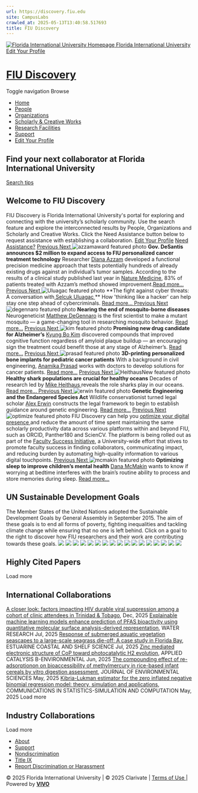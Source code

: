 ```yaml
---
url: https://discovery.fiu.edu
site: CampusLabs
crawled_at: 2025-05-13T13:40:58.517693
title: FIU Discovery
---
```


[ ![Florida International University Homepage](https://digicdn.fiu.edu/core/_assets/images/logo-top.svg) Florida International University ](https://www.fiu.edu/)
[ Edit Your Profile ](https://fiu.elements.symplectic.org/login.html)
# [FIU Discovery](https://discovery.fiu.edu/)
Toggle navigation Browse
  * [ Home ](https://discovery.fiu.edu/ "Home menu item")
  * [ People ](https://discovery.fiu.edu/people "People menu item")
  * [ Organizations ](https://discovery.fiu.edu/organizations "Organizations menu item")
  * [ Scholarly & Creative Works ](https://discovery.fiu.edu/research "Scholarly & Creative Works menu item")
  * [ Research Facilities ](https://discovery.fiu.edu/facilities "Research Facilities menu item")
  * [ Support ](https://research.fiu.edu/cyberinfrastructure/applications/discovery "Support page \(external\) menu item")
  * [ Edit Your Profile ](https://fiu.elements.symplectic.org/login.html "Edit your profile \(external\) menu item")


## Find your next collaborator at Florida International University
[Search tips](https://discovery.fiu.edu/searchHelp)
## Welcome to FIU Discovery
FIU Discovery is Florida International University's portal for exploring and connecting with the university’s scholarly community. Use the search feature and explore the interconnected results by People, Organizations and Scholarly and Creative Works. Click the Need Assistance button below to request assistance with establishing a collaboration. [Edit Your Profile](https://fiu.elements.symplectic.org/) [Need Assistance?](https://research.fiu.edu/cyberinfrastructure/applications/discovery)
[ Previous ](https://discovery.fiu.edu/#myCarousel) [ Next ](https://discovery.fiu.edu/#myCarousel) ![azzamaward featured photo](https://research.fiu.edu/wp-content/uploads/2025/04/azzamaward.jpg)
**Gov. DeSantis announces $2 million to expand access to FIU personalized cancer treatment technology** Researcher [Diana Azzam](https://discovery.fiu.edu/display/person-azzamdiana-jehad) developed a functional precision medicine approach that tests potentially hundreds of already existing drugs against an individual’s tumor samples. According to the results of a clinical study published last year in [Nature Medicine](https://discovery.fiu.edu/display/pub293096), 83% of patients treated with Azzam’s method showed improvement.[Read more...](https://news.fiu.edu/2025/gov-desantis-announces-2-million-to-expand-access-to-fiu-personalized-cancer-treatment-technology)
[ Previous ](https://discovery.fiu.edu/#myCarousel) [ Next ](https://discovery.fiu.edu/#myCarousel) ![Uluagac featured photo](https://research.fiu.edu/wp-content/uploads/2025/04/uluagac-1.jpg)
**The fight against cyber threats: A conversation with[ Selcuk Uluagac ](https://discovery.fiu.edu/display/person-uluagacarif-selcuk) ** How 'thinking like a hacker' can help stay one step ahead of cybercriminals. [ Read more... ](https://news.fiu.edu/2025/stopping-the-next-cyber-attack)
[ Previous ](https://discovery.fiu.edu/#myCarousel) [ Next ](https://discovery.fiu.edu/#myCarousel) ![degennaro featured photo](https://research.fiu.edu/wp-content/uploads/2025/04/FIU-Research-Magazine-Matthew-DeGennaro-Mosquito-Lab54217111981.jpeg)
**Nearing the end of mosquito-borne diseases** Neurogeneticist [Matthew DeGennaro](https://discovery.fiu.edu/display/person-degennaromatthew) is the first scientist to make a mutant mosquito — a game-changing tool in researching mosquito behavior. [Read more...](https://news.fiu.edu/2025/ending-the-mosquitos-reign)
[ Previous ](https://discovery.fiu.edu/#myCarousel) [ Next ](https://discovery.fiu.edu/#myCarousel) ![kim featured photo](https://research.fiu.edu/wp-content/uploads/2025/04/FIU-Research-Magazine-Kyung-Bo-Kim54202140116.jpeg)
**Promising new drug candidate for Alzheimer’s** [ Kyung Bo Kim](https://discovery.fiu.edu/display/person-kim-kyung-bo) discovered compounds that improved cognitive function regardless of amyloid plaque buildup — an encouraging sign the treatment could benefit those at any stage of Alzheimer’s. [Read more...](https://news.fiu.edu/2025/promising-new-drug-candidate-for-alzheimers)
[ Previous ](https://discovery.fiu.edu/#myCarousel) [ Next ](https://discovery.fiu.edu/#myCarousel) ![prasad featured photo](https://research.fiu.edu/wp-content/uploads/2025/04/FIU-Research-Magazine-Anamika-Prasad54202304230.jpeg)
**3D-printing personalized bone implants for pediatric cancer patients** With a background in civil engineering, [Anamika Prasad](https://discovery.fiu.edu/display/person-prasad-anamika) works with doctors to develop solutions for cancer patients. [Read more...](https://news.fiu.edu/2025/3d-printed-bone-reconstruction-for-pediatric-cancer-patients)
[ Previous ](https://discovery.fiu.edu/#myCarousel) [ Next ](https://discovery.fiu.edu/#myCarousel) ![HeithausNew featured photo](https://research.fiu.edu/wp-content/uploads/2025/04/heithaus.jpg)
**Healthy shark populations are crucial for healthy oceans** Decades of research led by [Mike Heithaus ](https://discovery.fiu.edu/display/person-heithausmichael) reveals the role sharks play in our oceans. [ Read more... ](https://news.fiu.edu/2025/do-healthy-oceans-need-sharks)
[ Previous ](https://discovery.fiu.edu/#myCarousel) [ Next ](https://discovery.fiu.edu/#myCarousel) ![erwin featured photo](https://research.fiu.edu/wp-content/uploads/2025/04/alex-erwin.jpg)
**Genetic Engineering and the Endangered Species Act** Wildlife conservationist turned legal scholar [Alex Erwin](https://discovery.fiu.edu/display/person-erwin-john) constructs the legal framework to begin to establish guidance around genetic engineering. [Read more...](https://news.fiu.edu/2025/genetic-engineering-wildlife-law)
[ Previous ](https://discovery.fiu.edu/#myCarousel) [ Next ](https://discovery.fiu.edu/#myCarousel) ![optimize featured photo](https://research.fiu.edu/wp-content/uploads/2025/04/optimize.jpg)
FIU Discovery can help you [optimize your digital presence ](https://research.fiu.edu/digitalpresence) and reduce the amount of time spent maintaining the same scholarly productivity data across various platforms within and beyond FIU, such as ORCID, Panther180 and ScienCV. The platform is being rolled out as part of the [Faculty Success Initiative](https://research.fiu.edu/cyberinfrastructure/initiatives/fsip/ "Faculty Success Initiative"), a University-wide effort that stives to promote faculty success in finding collaborators, communicating impact, and reducing burden by automating high-quality information to various digital touchpoints. 
[ Previous ](https://discovery.fiu.edu/#myCarousel) [ Next ](https://discovery.fiu.edu/#myCarousel) ![mcmakin featured photo](https://research.fiu.edu/wp-content/uploads/2025/04/FIU-Research-Magazine-Dana-McMakin54202387960-1.jpeg)
**Optimizing sleep to improve children’s mental health** [ Dana McMakin](https://discovery.fiu.edu/display/person-mcmakindana-lynn) wants to know if worrying at bedtime interferes with the brain’s routine ability to process and store memories during sleep. [Read more...](https://news.fiu.edu/2025/optimizing-sleep-health-to-improve-mental-health)
## UN Sustainable Development Goals
The Member States of the United Nations adopted the Sustainable Development Goals by General Assembly in September 2015. The aim of these goals is to end all forms of poverty, fighting inequalities and tackling climate change while ensuring that no one is left behind. Click on a goal to the right to discover how FIU researchers and their work are contributing towards these goals. 
[![](https://discovery.fiu.edu/themes/wilma_fiu/images/sdg/SDG_01.png)](https://discovery.fiu.edu/display/SDG01) [![](https://discovery.fiu.edu/themes/wilma_fiu/images/sdg/SDG_02.png)](https://discovery.fiu.edu/display/SDG02) [![](https://discovery.fiu.edu/themes/wilma_fiu/images/sdg/SDG_03.png)](https://discovery.fiu.edu/display/SDG03) [![](https://discovery.fiu.edu/themes/wilma_fiu/images/sdg/SDG_04.png)](https://discovery.fiu.edu/display/SDG04) [![](https://discovery.fiu.edu/themes/wilma_fiu/images/sdg/SDG_05.png)](https://discovery.fiu.edu/display/SDG05) [![](https://discovery.fiu.edu/themes/wilma_fiu/images/sdg/SDG_06.png)](https://discovery.fiu.edu/display/SDG06) [![](https://discovery.fiu.edu/themes/wilma_fiu/images/sdg/SDG_07.png)](https://discovery.fiu.edu/display/SDG07) [![](https://discovery.fiu.edu/themes/wilma_fiu/images/sdg/SDG_08.png)](https://discovery.fiu.edu/display/SDG08) [![](https://discovery.fiu.edu/themes/wilma_fiu/images/sdg/SDG_09.png)](https://discovery.fiu.edu/display/SDG09) [![](https://discovery.fiu.edu/themes/wilma_fiu/images/sdg/SDG_10.png)](https://discovery.fiu.edu/display/SDG10) [![](https://discovery.fiu.edu/themes/wilma_fiu/images/sdg/SDG_11.png)](https://discovery.fiu.edu/display/SDG11) [![](https://discovery.fiu.edu/themes/wilma_fiu/images/sdg/SDG_12.png)](https://discovery.fiu.edu/display/SDG12) [![](https://discovery.fiu.edu/themes/wilma_fiu/images/sdg/SDG_13.png)](https://discovery.fiu.edu/display/SDG13) [![](https://discovery.fiu.edu/themes/wilma_fiu/images/sdg/SDG_14.png)](https://discovery.fiu.edu/display/SDG14) [![](https://discovery.fiu.edu/themes/wilma_fiu/images/sdg/SDG_15.png)](https://discovery.fiu.edu/display/SDG15) [![](https://discovery.fiu.edu/themes/wilma_fiu/images/sdg/SDG_16.png)](https://discovery.fiu.edu/display/SDG16) [![](https://discovery.fiu.edu/themes/wilma_fiu/images/sdg/SDG_17.png)](https://discovery.fiu.edu/display/SDG17)
##  Highly Cited Papers
Load more
##  International Collaborations
[A closer look: factors impacting HIV durable viral suppression among a cohort of clinic attendees in Trinidad & Tobago](https://discovery.fiu.edu/display?uri=https://discovery.fiu.edu/individual/pub308864),  Dec, 2025
[Explainable machine learning models enhance prediction of PFAS bioactivity using quantitative molecular surface analysis-derived representation](https://discovery.fiu.edu/display?uri=https://discovery.fiu.edu/individual/pub311212), WATER RESEARCH Jul, 2025
[Response of submerged aquatic vegetation seascapes to a large-scale seagrass die-off: A case study in Florida Bay](https://discovery.fiu.edu/display?uri=https://discovery.fiu.edu/individual/pub310399), ESTUARINE COASTAL AND SHELF SCIENCE Jul, 2025
[Zinc mediated electronic structure of CoP toward photocatalytic H2 evolution](https://discovery.fiu.edu/display?uri=https://discovery.fiu.edu/individual/pub309400), APPLIED CATALYSIS B-ENVIRONMENTAL Jun, 2025
[The compounding effect of re-adsorptionon on bioaccessibility of methylmercury in rice-based infant cereals by vitro digestion assessment](https://discovery.fiu.edu/display?uri=https://discovery.fiu.edu/individual/pub300104), JOURNAL OF ENVIRONMENTAL SCIENCES May, 2025
[Kibria-Lukman estimator for the zero inflated negative binomial regression model: theory, simulation and applications](https://discovery.fiu.edu/display?uri=https://discovery.fiu.edu/individual/pub286930), COMMUNICATIONS IN STATISTICS-SIMULATION AND COMPUTATION May, 2025
Load more
##  Industry Collaborations
Load more
  * [ About ](https://discovery.fiu.edu/about "About")
  * [ Support ](https://research.fiu.edu/cyberinfrastructure/applications/discovery "Support")
  * [ Nondiscrimination ](https://dei.fiu.edu/civil-rights-and-accessibility/harassment-and-discrimination/ "Nondiscrimination")
  * [ Title IX ](https://dei.fiu.edu/civil-rights-and-accessibility/sexual-misconduct-and-title-ix/ "Title IX")
  * [ Report Discrimination or Harassment ](https://report.fiu.edu/ "Report Discrimination or Harassment")


© 2025 Florida International University | © 2025 Clarivate | [ Terms of Use ](https://discovery.fiu.edu/termsOfUse "Terms of Use") | Powered by [**VIVO** ](http://vivoweb.org "Powered by VIVO")
